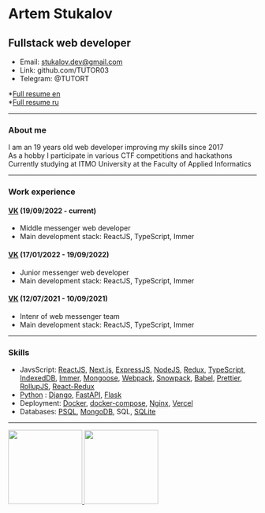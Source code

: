 # Artem Stukalov

## Fullstack web developer

- Email: stukalov.dev@gmail.com
- Link: github.com/TUTOR03
- Telegram: @TUTORT

\*[Full resume en](https://github.com/TUTOR03/TUTOR03/blob/main/Full_resume_en.pdf)  
\*[Full resume ru](https://github.com/TUTOR03/TUTOR03/blob/main/Full_resume_ru.pdf)

---

### About me

I am an 19 years old web developer improving my skills since 2017  
As a hobby I participate in various CTF competitions and hackathons  
Currently studying at ITMO University at the Faculty of Applied Informatics

---

### Work experience

#### [VK](https://vk.com) (19/09/2022 - current)

- Middle messenger web developer
- Main development stack: ReactJS, TypeScript, Immer

#### [VK](https://vk.com) (17/01/2022 - 19/09/2022)

- Junior messenger web developer
- Main development stack: ReactJS, TypeScript, Immer

#### [VK](https://vk.com) (12/07/2021 - 10/09/2021)

- Intenr of web messenger team
- Main development stack: ReactJS, TypeScript, Immer

---

### Skills

- JavsScript: [ReactJS](https://reactjs.org), [Next.js](https://nextjs.org), [ExpressJS](https://expressjs.com), [NodeJS](https://nodejs.org), [Redux](https://redux.js.org), [TypeScript](https://www.typescriptlang.org), [IndexedDB](https://github.com/jakearchibald/idb), [Immer](https://immerjs.github.io/immer), [Mongoose](https://mongoosejs.com), [Webpack](https://webpack.js.org), [Snowpack](https://www.snowpack.dev), [Babel](https://babeljs.io), [Prettier](https://prettier.io), [RollupJS](https://rollupjs.org), [React-Redux](https://react-redux.js.org)
- [Python](https://www.python.org) : [Django](https://www.djangoproject.com), [FastAPI](https://fastapi.tiangolo.com), [Flask](https://flask.palletsprojects.com)
- Deployment: [Docker](https://www.docker.com), [docker-compose](https://docs.docker.com/compose), [Nginx](https://nginx.org), [Vercel](https://vercel.com)
- Databases: [PSQL](https://postgrespro.ru), [MongoDB](https://www.mongodb.com), SQL, [SQLite](https://www.sqlite.org)

---

<a href="http://stuvars.com/"><img height="150" src="https://github-readme-stats.vercel.app/api?username=TUTOR03&show_icons=true&include_all_commits=true&count_private=true&theme=dark" />
<img height="150" src="https://github-readme-stats.vercel.app/api/top-langs/?username=TUTOR03&layout=compact&theme=dark" /></a>
